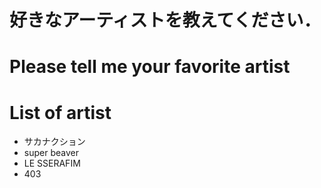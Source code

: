 # 好きなアーティストを教えてください．
# Please tell me your favorite artist 


# List of artist
- サカナクション
- super beaver
- LE SSERAFIM
- 403
